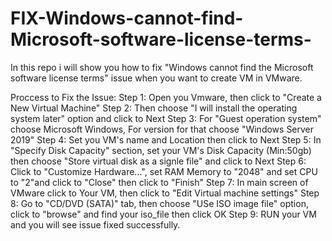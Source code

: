 # FIX-Windows-cannot-find-Microsoft-software-license-terms-
In this repo i will show you how to fix "Windows cannot find the Microsoft software license terms" issue when you want to create VM in VMware.

Proccess to Fix the Issue:
Step 1: Open you Vmware, then click to "Create a New Virtual Machine"
Step 2: Then choose "I will install the operating system later" option and click to Next
Step 3: For "Guest operation system" choose Microsoft Windows, For version for that choose "Windows Server 2019"
Step 4: Set you VM's name and Location then click to Next
Step 5: In "Specify Disk Capacity" section, set your VM's Disk Capacity (Min:50gb) then choose "Store virtual disk as a signle file" and click to Next
Step 6: Click to "Customize Hardware...", set RAM Memory to "2048" and set CPU to "2"and click to "Close" then click to "Finish"
Step 7: In main screen of VMware click to Your VM, then click to "Edit Virtual machine settings"
Step 8: Go to "CD/DVD (SATA)" tab,  then choose "USe ISO image file" option, click to "browse" and find your iso_file then click OK
Step 9: RUN your VM and you will see issue fixed successfully.
